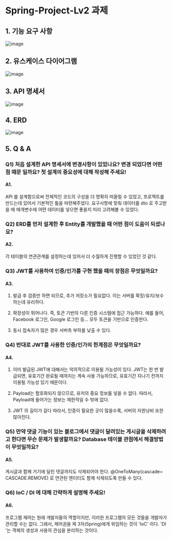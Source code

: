 # Spring-Project-Lv2 과제
## 1. 기능 요구 사항
![image](https://github.com/baekgomsuyeom/Spring-Project-Lv2/assets/117441902/9cc7df54-926b-4cca-b2b5-02cee4e44cbb)

## 2. 유스케이스 다이어그램
![image](https://github.com/baekgomsuyeom/Spring-Project-Lv2/assets/117441902/afc395e4-c9e1-4250-b63d-4cf7b88aaaeb)

## 3. API 명세서
![image](https://github.com/baekgomsuyeom/Spring-Project-Lv2/assets/117441902/f23253ee-350b-401b-ac7e-633fbf755d92)

## 4. ERD
![image](https://github.com/baekgomsuyeom/Spring-Project-Lv2/assets/117441902/416514a4-91df-4edb-a992-8b4f720d0e89)

## 5. Q & A
### Q1) 처음 설계한 API 명세서에 변경사항이 있었나요? 변경 되었다면 어떤 점 때문 일까요? 첫 설계의 중요성에 대해 작성해 주세요!
#### A1.
API 를 설계함으로써 전체적인 코드의 구성을 더 명확히 떠올릴 수 있었고, 프로젝트를 만드는데 있어서 기본적인 틀을 마련해주었다.
요구사항에 맞춰 데이터를 dto 로 주고받을 때 매개변수에 어떤 데이터를 넣으면 좋을지 미리 고려해볼 수 있었다.

### Q2) ERD를 먼저 설계한 후 Entity를 개발했을 때 어떤 점이 도움이 되셨나요?
#### A2.
각 테이블의 연관관계를 설정하는데 있어서 더 수월하게 진행할 수 있었던 것 같다.

### Q3) JWT를 사용하여 인증/인가를 구현 했을 때의 장점은 무엇일까요?
#### A3.
1. 발급 후 검증만 하면 되므로, 추가 저장소가 필요없다. 이는 서버를 확장/유지/보수하는데 유리하다.

2. 확장성이 뛰어나다. 즉, 토큰 기반의 다른 인증 시스템에 접근 가능하다.
예를 들어, Facebook 로그인, Google 로그인 등... 모두 토큰을 기반으로 인증한다.

3. 동시 접속자가 많은 경우 서버측 부하를 낮출 수 있다.

### Q4) 반대로 JWT를 사용한 인증/인가의 한계점은 무엇일까요?
#### A4.
1. 이미 발급된 JWT에 대해서는 악의적으로 이용될 가능성이 있다.
JWT는 한 번 발급되면, 유효기간 완료될 때까지는 계속 사용 가능하므로, 유효기간 지나기 전까지 이용될 가능성 있기 때문이다.

2. Payload는 함호화되지 않으므로, 유저의 중요 정보를 넣을 수 없다.
따라서, Payload에 들어가는 정보는 제한적일 수 밖에 없다.

3. JWT 의 길이가 길다
따라서, 인증이 필요한 곳이 많을수록, 서버의 자원낭비 또한 많아진다.

### Q5) 만약 댓글 기능이 있는 블로그에서 댓글이 달려있는 게시글을 삭제하려고 한다면 무슨 문제가 발생할까요? Database 테이블 관점에서 해결방법이 무엇일까요?
#### A5.
게시글과 함께 거기에 달린 댓글까지도 삭제되어야 한다.
@OneToMany(cascade= CASCADE.REMOVE) 로 연관된 엔티티도 함께 삭제되도록 만들 수 있다.

### Q6) IoC / DI 에 대해 간략하게 설명해 주세요! 
#### A6.
프로그램 제어는 원래 개발자들의 역할이지만, 이러한 프로그램의 모든 것들을 개발자가 관리할 수는 없다.
그래서, 제어권을 제 3자(Spring)에게 위임하는 것이 'IoC' 이다.
'DI '는 객체의 생성과 사용의 관심을 분리하는 것이다.
